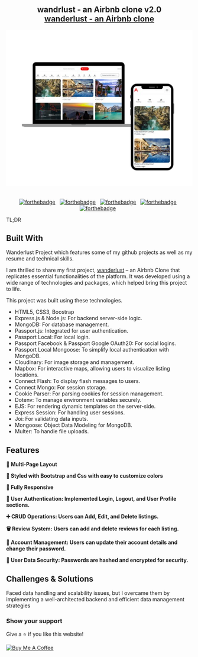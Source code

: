 <h2 align="center">
  wandrlust - an Airbnb clone v2.0<br/>
  <a href="https://wanderlust-project-dbgu.onrender.com/listings" target="_blank">wanderlust - an Airbnb clone</a>
</h2>
<div align="center">
  <img alt="Demo" src="./Images/wanderlust.png" />
</div>

<br/>

<center>

[![forthebadge](https://forthebadge.com/images/badges/built-with-love.svg)](https://forthebadge.com) &nbsp;
[![forthebadge](https://forthebadge.com/images/badges/made-with-css.svg)](https://forthebadge.com) &nbsp;
[![forthebadge](https://forthebadge.com/images/badges/made-with-html.svg)](https://forthebadge.com) &nbsp;
[![forthebadge](https://forthebadge.com/images/badges/made-with-javascript.svg)](https://forthebadge.com) &nbsp;
[![forthebadge](https://forthebadge.com/images/badges/open-source.svg)](https://forthebadge.com) &nbsp;

</center


## TL;DR


## Built With

Wanderlust Project  which features some of my github projects as well as my resume and technical skills.<br/>

I am thrilled to share my first project, <a href="https://wanderlust-project-dbgu.onrender.com/listings" target="_blank">wanderlust</a> – an Airbnb Clone that replicates essential functionalities of the platform. It was developed using a wide range of technologies and packages, which helped bring this project to life.

This project was built using these technologies.

- HTML5, CSS3, Boostrap
- Express.js & Node.js: For backend server-side logic.
- MongoDB: For database management.
- Passport.js: Integrated for user authentication.
- Passport Local: For local login.
- Passport Facebook & Passport Google OAuth20: For social logins.
- Passport Local Mongoose: To simplify local authentication with MongoDB.
- Cloudinary: For image storage and management.
- Mapbox: For interactive maps, allowing users to visualize listing locations.
- Connect Flash: To display flash messages to users.
- Connect Mongo: For session storage.
- Cookie Parser: For parsing cookies for session management.
- Dotenv: To manage environment variables securely.
- EJS: For rendering dynamic templates on the server-side.
- Express Session: For handling user sessions.
- Joi: For validating data inputs.
- Mongoose: Object Data Modeling for MongoDB.
- Multer: To handle file uploads.

## Features

**📖 Multi-Page Layout**

**🎨 Styled with Bootstrap and Css with easy to customize colors**

**📱 Fully Responsive**

**🔑 User Authentication: Implemented Login, Logout, and User Profile sections.**

**➕ CRUD Operations: Users can Add, Edit, and Delete listings.**

**🗑️ Review System: Users can add and delete reviews for each listing.**

**👤 Account Management: Users can update their account details and change their password.**

**🔐 User Data Security: Passwords are hashed and encrypted for security.**

## Challenges & Solutions

Faced data handling and scalability issues, but I overcame them by implementing a well-architected backend and efficient data management strategies


### Show your support

Give a ⭐ if you like this website!

<a href="https://buymeacoffee.com/sunnysing12" target="_blank"><img src="https://cdn.buymeacoffee.com/buttons/v2/default-violet.png" alt="Buy Me A Coffee" height= "60px" width= "217px" ></a>
